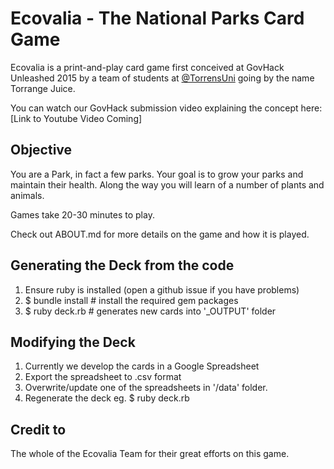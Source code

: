 Ecovalia - The National Parks Card Game
=======================================

Ecovalia is a print-and-play card game first conceived at GovHack Unleashed 2015 by a team of students at [@TorrensUni](http://twitter.com/torrensuni) going by the name Torrange Juice.

You can watch our GovHack submission video explaining the concept here:
[Link to Youtube Video Coming]

Objective
---------

You are a Park, in fact a few parks.
Your goal is to grow your parks and maintain their health.
Along the way you will learn of a number of plants and animals.

Games take 20-30 minutes to play.

Check out ABOUT.md for more details on the game and how it is played.

Generating the Deck from the code
---------------------------------

  1. Ensure ruby is installed (open a github issue if you have problems)
  2. $ bundle install      # install the required gem packages
  3. $ ruby deck.rb        # generates new cards into '_OUTPUT' folder

Modifying the Deck
-------------------

  1. Currently we develop the cards in a Google Spreadsheet
  2. Export the spreadsheet to .csv format
  3. Overwrite/update one of the spreadsheets in '/data' folder.
  4. Regenerate the deck eg. $ ruby deck.rb

Credit to
---------
The whole of the Ecovalia Team for their great efforts on this game.